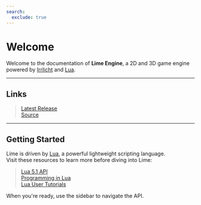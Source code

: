 ```yaml
---
search:
  exclude: true
---
```


# Welcome
Welcome to the documentation of **Lime Engine**, a 2D and 3D game engine powered by [Irrlicht](https://irrlicht.sourceforge.io/) and [Lua](https://www.lua.org/).

---

## Links
> [Latest Release](https://github.com/darttheg/Lime/releases/download/Release/Lime-Release-x64.zip)  
> [Source](https://github.com/darttheg/Lime/tree/main)

---

## Getting Started
Lime is driven by [Lua](https://www.lua.org/), a powerful lightweight scripting language.  
Visit these resources to learn more before diving into Lime:

> [Lua 5.1 API](https://www.lua.org/manual/5.1/)  
> [Programming in Lua](https://lua.org/pil/)  
> [Lua User Tutorials](http://lua-users.org/wiki/TutorialDirectory)  

When you're ready, use the sidebar to navigate the API.